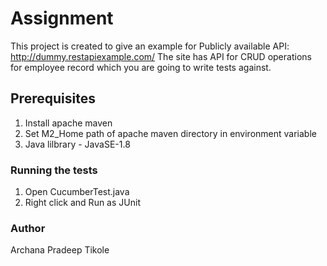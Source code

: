 # Assignment
This project is created to give an example for Publicly available API: http://dummy.restapiexample.com/
The site has API for CRUD operations for employee record which you are going to write tests against.


## Prerequisites
1. Install apache maven
2. Set M2_Home path of apache maven directory in environment variable
3. Java lilbrary - JavaSE-1.8

### Running the tests
1. Open CucumberTest.java
2. Right click and Run as JUnit

### Author
Archana Pradeep Tikole
